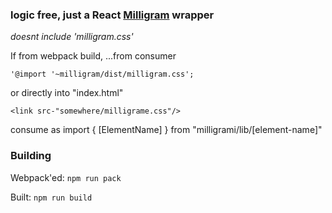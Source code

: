 ### logic free, just a React [Milligram](http://milligram.io/) wrapper  

*doesnt include 'milligram.css'*

If from webpack build, ...from consumer 

    '@import '~milligram/dist/milligram.css';
or directly into "index.html"

    <link src-"somewhere/milligrame.css"/>


consume as 
import { [ElementName] }  from "milligrami/lib/[element-name]"

### Building   
Webpack'ed:  <code>npm run pack</code>  

Built:  <code>npm run build </code>